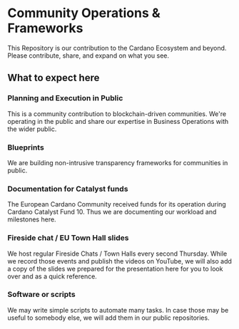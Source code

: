 # Community Operations & Frameworks


This Repository is our contribution to the Cardano Ecosystem and beyond.
Please contribute, share, and expand on what you see. 


## What to expect here

### Planning and Execution in Public
This is a community contribution to blockchain-driven communities.
We're operating in the public and share our expertise in Business Operations with the wider public.

### Blueprints
We are building non-intrusive transparency frameworks for communities in public.

### Documentation for Catalyst funds
The European Cardano Community received funds for its operation during Cardano Catalyst Fund 10.
Thus we are documenting our workload and milestones here.

### Fireside chat / EU Town Hall slides
We host regular Fireside Chats / Town Halls every second Thursday. While we record those events and
publish the videos on YouTube, we will also add a copy of the slides we prepared for the presentation
here for you to look over and as a quick reference.

### Software or scripts
We may write simple scripts to automate many tasks. In case those may be useful to somebody else, we
will add them in our public repositories.

